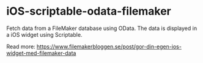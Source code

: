 # iOS-scriptable-odata-filemaker
Fetch data from a FileMaker database using OData. The data is displayed in a iOS widget using Scriptable.

Read more: https://www.filemakerbloggen.se/post/gor-din-egen-ios-widget-med-filemaker-data
